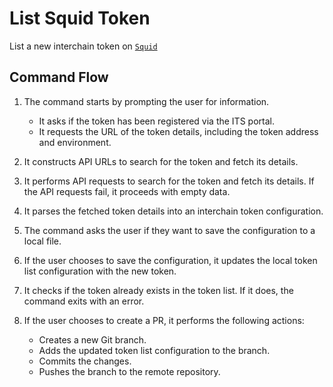 # List Squid Token

List a new interchain token on [`Squid`](<[https://](https://app.squidrouter.com/)>)

## Command Flow

1. The command starts by prompting the user for information.
   - It asks if the token has been registered via the ITS portal.
   - It requests the URL of the token details, including the token address and environment.
2. It constructs API URLs to search for the token and fetch its details.
3. It performs API requests to search for the token and fetch its details. If the API requests fail, it proceeds with empty data.
4. It parses the fetched token details into an interchain token configuration.

5. The command asks the user if they want to save the configuration to a local file.

6. If the user chooses to save the configuration, it updates the local token list configuration with the new token.

7. It checks if the token already exists in the token list. If it does, the command exits with an error.

8. If the user chooses to create a PR, it performs the following actions:
   - Creates a new Git branch.
   - Adds the updated token list configuration to the branch.
   - Commits the changes.
   - Pushes the branch to the remote repository.
